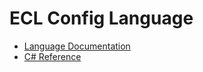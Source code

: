 # ECL Config Language

- [Language Documentation](./docs/Language.md)
- [C# Reference](./docs/Reference.md)